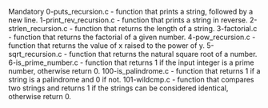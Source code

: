 Mandatory
0-puts_recursion.c -  function that prints a string, followed by a new line.
1-print_rev_recursion.c - function that prints a string in reverse.
2-strlen_recursion.c - function that returns the length of a string.
3-factorial.c - function that returns the factorial of a given number.
4-pow_recursion.c - function that returns the value of x raised to the power of y.
5-sqrt_recursion.c - function that returns the natural square root of a number.
6-is_prime_number.c - function that returns 1 if the input integer is a prime number, otherwise return 0.
100-is_palindrome.c - function that returns 1 if a string is a palindrome and 0 if not.
101-wildcmp.c - function that compares two strings and returns 1 if the strings can be considered identical, otherwise return 0.
